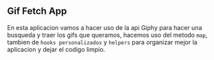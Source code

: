 ## Gif Fetch App

En esta aplicacion vamos a hacer uso de la api Giphy para hacer una busqueda
y traer los gifs que queramos, hacemos uso del metodo `map`, tambien de 
`hooks personalizados` y `helpers` para organizar mejor la aplicacion y dejar 
el codigo limpio.

